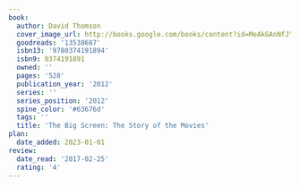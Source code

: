 ```yaml
---
book:
  author: David Thomson
  cover_image_url: http://books.google.com/books/content?id=MeAkGAnNfJYC&printsec=frontcover&img=1&zoom=1&edge=curl&source=gbs_api
  goodreads: '13538687'
  isbn13: '9780374191894'
  isbn9: 0374191891
  owned: ''
  pages: '528'
  publication_year: '2012'
  series: ''
  series_position: '2012'
  spine_color: '#63676d'
  tags: ''
  title: 'The Big Screen: The Story of the Movies'
plan:
  date_added: 2023-01-01
review:
  date_read: '2017-02-25'
  rating: '4'
---
```

